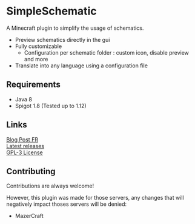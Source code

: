 
# SimpleSchematic

A Minecraft plugin to simplify the usage of schematics.

- Preview schematics directly in the gui
- Fully customizable
    - Configuration per schematic folder : custom icon, disable preview and more
- Translate into any language using a configuration file


## Requirements
- Java 8
- Spigot 1.8 (Tested up to 1.12)
## Links

[Blog Post FR](https://vahor.fr/posts/86650a33-7999-48d9-b676-306bb4c4b3ec)\
[Latest releases](https://github.com/Vahor/SimpleSchematics/releases)\
[GPL-3 License](https://choosealicense.com/licenses/gpl-3.0/)


## Contributing

Contributions are always welcome!

However, this plugin was made for those servers, any changes that will negatively impact thoses servers will be denied:

- MazerCraft

